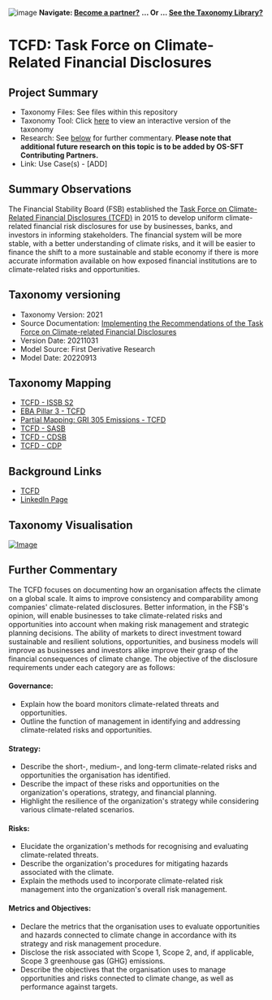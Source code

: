 ![image](https://user-images.githubusercontent.com/112073913/188821900-0c411acf-fbdd-4163-adc9-3ba4e2be78df.png)
**Navigate: [Become a partner?](https://github.com/OS-SFT/l6l-PARTNERS)**
**... Or ... [See the Taxonomy Library?](https://github.com/orgs/OS-SFT/projects/2)**

# TCFD: Task Force on Climate-Related Financial Disclosures

## Project Summary
- Taxonomy Files: See files within this repository
- Taxonomy Tool: Click [here](https://os-sft.solidatus.com/viewer/share/qxgI8EmSCqJeNP9ldBZ7Iz7cNDVNvMvq) to view an interactive version of the taxonomy 
- Research: See [below](https://github.com/FD-SustainableFinance/Taxonomy-Mappings-Library/blob/main/Single%20Taxonomies/TCFD/README.md#further-commentary) for further commentary. **Please note that additional future research on this topic is to be added by OS-SFT Contributing Partners.**
- Link: Use Case(s) - [ADD]

## Summary Observations
The Financial Stability Board (FSB) established the [Task Force on Climate-Related Financial Disclosures (TCFD)](https://www.fsb-tcfd.org/) in 2015 to develop uniform climate-related financial risk disclosures for use by businesses, banks, and investors in informing stakeholders. The financial system will be more stable, with a better understanding of climate risks, and it will be easier to finance the shift to a more sustainable and stable economy if there is more accurate information available on how exposed financial institutions are to climate-related risks and opportunities.

## Taxonomy versioning

- Taxonomy Version: 2021
- Source Documentation: [Implementing the Recommendations of the Task Force on Climate-related Financial Disclosures](https://assets.bbhub.io/company/sites/60/2021/07/2021-TCFD-Implementing_Guidance.pdf)
- Version Date: 20211031
- Model Source: First Derivative Research
- Model Date: 20220913

## Taxonomy Mapping
* [TCFD - ISSB S2](https://github.com/OS-SFT/RESEARCH---PAIRWISE-TAXONOMY-MAPPING---TCFD-V-ISSB)
* [EBA Pillar 3 - TCFD](https://github.com/OS-SFT/RESEARCH-TAXONOMY-MAPPING-TCFD-EBA-Pillar-3)
* [Partial Mapping: GRI 305 Emissions - TCFD](https://github.com/OS-SFT/RESEARCH---TAXONOMY-MAPPING---GRI---TCFD)
* [TCFD - SASB](https://github.com/OS-SFT/RESEARCH---TAXONOMY-MAPPING---TCFD---SASB)
* [TCFD - CDSB](https://github.com/OS-SFT/RESEARCH---TAXONOMY-MAPPING---TCFD---CDSB)
* [TCFD - CDP](https://github.com/OS-SFT/RESEARCH---TAXONOMY-MAPPING---TCFD---CDP)

## Background Links
- [TCFD](https://www.fsb-tcfd.org/)
- [LinkedIn Page](https://www.linkedin.com/company/task-force-on-climate-related-financial-disclosures-tcfd-/)


## Taxonomy Visualisation
[![Image](https://user-images.githubusercontent.com/112079442/189916835-f7ab77f7-120e-461a-8028-d0b2cc0dc9d2.png "Click to open interactive Taxonomy Tool")](https://os-sft.solidatus.com/viewer/share/qxgI8EmSCqJeNP9ldBZ7Iz7cNDVNvMvq)

## Further Commentary
The TCFD focuses on documenting how an organisation affects the climate on a global scale. It aims to improve consistency and comparability among companies' climate-related disclosures. Better information, in the FSB's opinion, will enable businesses to take climate-related risks and opportunities into account when making risk management and strategic planning decisions. The ability of markets to direct investment toward sustainable and resilient solutions, opportunities, and business models will improve as businesses and investors alike improve their grasp of the financial consequences of climate change. The objective of the disclosure requirements under each category are as follows:

#### Governance:
* Explain how the board monitors climate-related threats and opportunities.
* Outline the function of management in identifying and addressing climate-related risks and opportunities.
#### Strategy:
* Describe the short-, medium-, and long-term climate-related risks and opportunities the organisation has identified. 
* Describe the impact of these risks and opportunities on the organization's operations, strategy, and financial planning.
* Highlight the resilience of the organization's strategy while considering various climate-related scenarios.
#### Risks:
* Elucidate the organization's methods for recognising and evaluating climate-related threats.
* Describe the organization's procedures for mitigating hazards associated with the climate.
* Explain the methods used to incorporate climate-related risk management into the organization's overall risk management.
#### Metrics and Objectives:
* Declare the metrics that the organisation uses to evaluate opportunities and hazards connected to climate change in accordance with its strategy and risk management procedure.
* Disclose the risk associated with Scope 1, Scope 2, and, if applicable, Scope 3 greenhouse gas (GHG) emissions.
* Describe the objectives that the organisation uses to manage opportunities and risks connected to climate change, as well as performance against targets.
